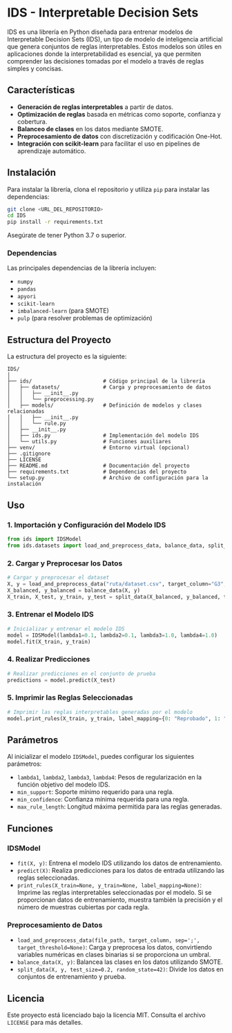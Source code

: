 
# IDS - Interpretable Decision Sets

IDS es una librería en Python diseñada para entrenar modelos de Interpretable Decision Sets (IDS), un tipo de modelo de inteligencia artificial que genera conjuntos de reglas interpretables. Estos modelos son útiles en aplicaciones donde la interpretabilidad es esencial, ya que permiten comprender las decisiones tomadas por el modelo a través de reglas simples y concisas.

## Características

- **Generación de reglas interpretables** a partir de datos.
- **Optimización de reglas** basada en métricas como soporte, confianza y cobertura.
- **Balanceo de clases** en los datos mediante SMOTE.
- **Preprocesamiento de datos** con discretización y codificación One-Hot.
- **Integración con scikit-learn** para facilitar el uso en pipelines de aprendizaje automático.

## Instalación

Para instalar la librería, clona el repositorio y utiliza `pip` para instalar las dependencias:

```bash
git clone <URL_DEL_REPOSITORIO>
cd IDS
pip install -r requirements.txt
```

Asegúrate de tener Python 3.7 o superior.

### Dependencias

Las principales dependencias de la librería incluyen:

- `numpy`
- `pandas`
- `apyori`
- `scikit-learn`
- `imbalanced-learn` (para SMOTE)
- `pulp` (para resolver problemas de optimización)

## Estructura del Proyecto

La estructura del proyecto es la siguiente:

```
IDS/
│
├── ids/                       # Código principal de la librería
│   ├── datasets/              # Carga y preprocesamiento de datos
│   │   ├── __init__.py
│   │   └── preprocessing.py
│   ├── models/                # Definición de modelos y clases relacionadas
│   │   ├── __init__.py
│   │   └── rule.py
│   ├── __init__.py
│   ├── ids.py                 # Implementación del modelo IDS
│   └── utils.py               # Funciones auxiliares
├── venv/                      # Entorno virtual (opcional)
├── .gitignore
├── LICENSE
├── README.md                  # Documentación del proyecto
├── requirements.txt           # Dependencias del proyecto
└── setup.py                   # Archivo de configuración para la instalación
```

## Uso

### 1. Importación y Configuración del Modelo IDS

```python
from ids import IDSModel
from ids.datasets import load_and_preprocess_data, balance_data, split_data
```

### 2. Cargar y Preprocesar los Datos

```python
# Cargar y preprocesar el dataset
X, y = load_and_preprocess_data("ruta/dataset.csv", target_column="G3", target_threshold=10)
X_balanced, y_balanced = balance_data(X, y)
X_train, X_test, y_train, y_test = split_data(X_balanced, y_balanced, test_size=0.3)
```

### 3. Entrenar el Modelo IDS

```python
# Inicializar y entrenar el modelo IDS
model = IDSModel(lambda1=0.1, lambda2=0.1, lambda3=1.0, lambda4=1.0)
model.fit(X_train, y_train)
```

### 4. Realizar Predicciones

```python
# Realizar predicciones en el conjunto de prueba
predictions = model.predict(X_test)
```

### 5. Imprimir las Reglas Seleccionadas

```python
# Imprimir las reglas interpretables generadas por el modelo
model.print_rules(X_train, y_train, label_mapping={0: "Reprobado", 1: "Aprobado"})
```

## Parámetros

Al inicializar el modelo `IDSModel`, puedes configurar los siguientes parámetros:

- `lambda1`, `lambda2`, `lambda3`, `lambda4`: Pesos de regularización en la función objetivo del modelo IDS.
- `min_support`: Soporte mínimo requerido para una regla.
- `min_confidence`: Confianza mínima requerida para una regla.
- `max_rule_length`: Longitud máxima permitida para las reglas generadas.

## Funciones

### IDSModel

- `fit(X, y)`: Entrena el modelo IDS utilizando los datos de entrenamiento.
- `predict(X)`: Realiza predicciones para los datos de entrada utilizando las reglas seleccionadas.
- `print_rules(X_train=None, y_train=None, label_mapping=None)`: Imprime las reglas interpretables seleccionadas por el modelo. Si se proporcionan datos de entrenamiento, muestra también la precisión y el número de muestras cubiertas por cada regla.

### Preprocesamiento de Datos

- `load_and_preprocess_data(file_path, target_column, sep=';', target_threshold=None)`: Carga y preprocesa los datos, convirtiendo variables numéricas en clases binarias si se proporciona un umbral.
- `balance_data(X, y)`: Balancea las clases en los datos utilizando SMOTE.
- `split_data(X, y, test_size=0.2, random_state=42)`: Divide los datos en conjuntos de entrenamiento y prueba.

## Licencia

Este proyecto está licenciado bajo la licencia MIT. Consulta el archivo `LICENSE` para más detalles.
